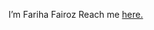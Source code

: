   I’m Fariha Fairoz
  Reach me <a class="LI-simple-link" href='https://bd.linkedin.com/in/fariha-fairoz-nohan?trk=profile-badge'>here.</a></div>
  



<!---
nhn09/nhn09 is a ✨ special ✨ repository because its `README.md` (this file) appears on your GitHub profile.
You can click the Preview link to take a look at your changes.
--->
